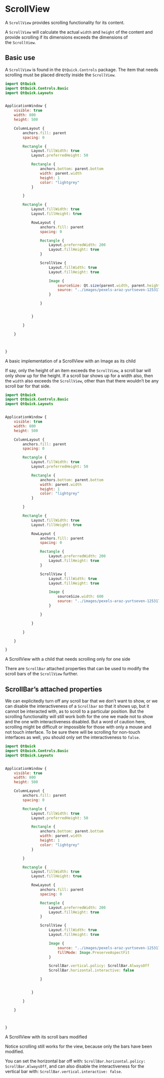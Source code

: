 # ScrollView

A `ScrollView` provides scrolling functionality for its content.

A `ScrollView` will calculate the actual `width` and `height` of the content and provide scrolling if its dimensions exceeds the dimensions of the `ScrollView`.

## Basic use

A `ScrollView` is found in the `QtQuick.Controls` package. The item that needs scrolling must be placed directly inside the `ScrollView`.

```qml
import QtQuick
import QtQuick.Controls.Basic
import QtQuick.Layouts


ApplicationWindow {
    visible: true
    width: 800
    height: 500

    ColumnLayout {
        anchors.fill: parent
        spacing: 0

        Rectangle {
            Layout.fillWidth: true
            Layout.preferredHeight: 50

            Rectangle {
                anchors.bottom: parent.bottom
                width: parent.width
                height: 1
                color: "lightgrey"
            }

        }

        Rectangle {
            Layout.fillWidth: true
            Layout.fillHeight: true

            RowLayout {
                anchors.fill: parent
                spacing: 0

                Rectangle {
                    Layout.preferredWidth: 200
                    Layout.fillHeight: true
                }

                ScrollView {
                    Layout.fillWidth: true
                    Layout.fillHeight: true

                    Image {
                        sourceSize: Qt.size(parent.width, parent.height)
                        source: "../images/pexels-araz-yurtseven-12531788.jpg"
                    }

                }


            }

        }

    }



}
```

A basic implementation of a ScrollView with an Image as its child

If say, only the height of an item exceeds the `ScrollView`, a scroll bar will only show up for the height. If a scroll bar shows up for a width also, then the `width` also exceeds the `ScrollView`, other than that there wouldn’t be any scroll bar for that side.

```qml
import QtQuick
import QtQuick.Controls.Basic
import QtQuick.Layouts


ApplicationWindow {
    visible: true
    width: 800
    height: 500

    ColumnLayout {
        anchors.fill: parent
        spacing: 0

        Rectangle {
            Layout.fillWidth: true
            Layout.preferredHeight: 50

            Rectangle {
                anchors.bottom: parent.bottom
                width: parent.width
                height: 1
                color: "lightgrey"
            }

        }

        Rectangle {
            Layout.fillWidth: true
            Layout.fillHeight: true

            RowLayout {
                anchors.fill: parent
                spacing: 0

                Rectangle {
                    Layout.preferredWidth: 200
                    Layout.fillHeight: true
                }

                ScrollView {
                    Layout.fillWidth: true
                    Layout.fillHeight: true

                    Image {
                        sourceSize.width: 600
                        source: "../images/pexels-araz-yurtseven-12531788.jpg"
                    }

                }

            }

        }

    }

}
```

A ScrollView with a child that needs scrolling only for one side

There are `ScrollBar` attached properties that can be used to modify the scroll bars of the `ScrollView` further.

## ScrollBar’s attached properties

We can explicitedly turn off any scroll bar that we don’t want to show, or we can disable the interactiveness of a `Scrollbar` so that it shows up, but it cannot be interacted with, as to scroll to a particular position. But the scrolling functionality will still work both for the one we made not to show and the one with interactiveness disabled. But a word of caution here, scrolling might be difficult or impossible for those with only a mouse and not touch interface. To be sure there will be scrolling for non-touch interfaces as well, you should only set the interactiveness to `false`.

```qml
import QtQuick
import QtQuick.Controls.Basic
import QtQuick.Layouts


ApplicationWindow {
    visible: true
    width: 800
    height: 500

    ColumnLayout {
        anchors.fill: parent
        spacing: 0

        Rectangle {
            Layout.fillWidth: true
            Layout.preferredHeight: 50

            Rectangle {
                anchors.bottom: parent.bottom
                width: parent.width
                height: 1
                color: "lightgrey"
            }

        }

        Rectangle {
            Layout.fillWidth: true
            Layout.fillHeight: true

            RowLayout {
                anchors.fill: parent
                spacing: 0

                Rectangle {
                    Layout.preferredWidth: 200
                    Layout.fillHeight: true
                }

                ScrollView {
                    Layout.fillWidth: true
                    Layout.fillHeight: true

                    Image {
                        source: "../images/pexels-araz-yurtseven-12531788.jpg"
                        fillMode: Image.PreserveAspectFit
                    }

                    ScrollBar.vertical.policy: ScrollBar.AlwaysOff
                    ScrollBar.horizontal.interactive: false

                }


            }

        }

    }



}
```

A ScrollView with its scroll bars modified

Notice scrolling still works for the view, because only the bars have been modified.

You can set the horizontal bar off with: `ScrollBar.horizontal.policy: ScrollBar.AlwaysOff`, and can also disable the interactiveness for the vertical bar with: `ScrollBar.vertical.interactive: false`.
